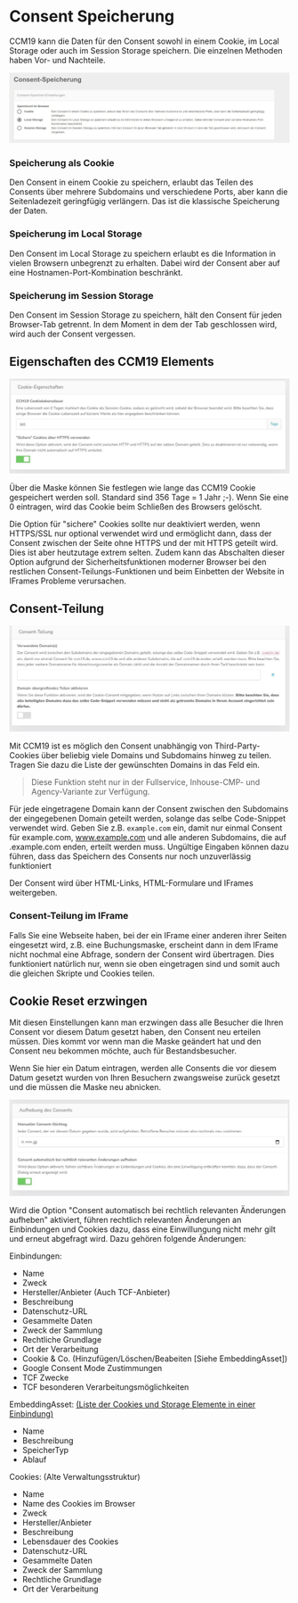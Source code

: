 # Consent Speicherung

CCM19 kann die Daten für den Consent sowohl in einem Cookie, im Local Storage oder auch im Session Storage speichern. Die einzelnen Methoden haben Vor- und Nachteile.

![screenshot-2020.09.30-14_25_38-CCM19 - Cookie Consent Management Software (1)](../assets/screenshot-2020.09.30-14_25_38-CCM19%20-%20Cookie%20Consent%20Management%20Software%20(1).jpg)

### Speicherung als Cookie

Den Consent in einem Cookie zu speichern, erlaubt das Teilen des Consents über mehrere Subdomains und verschiedene Ports, aber kann die Seitenladezeit geringfügig verlängern. Das ist die klassische Speicherung der Daten.



### Speicherung im Local Storage

Den Consent im Local Storage zu speichern erlaubt es die Information in vielen Browsern unbegrenzt zu erhalten. Dabei wird der Consent aber auf eine Hostnamen-Port-Kombination beschränkt.



### Speicherung im Session Storage

Den Consent im Session Storage zu speichern, hält den Consent für jeden Browser-Tab getrennt. In dem Moment in dem der Tab geschlossen wird, wird auch der Consent vergessen.



## Eigenschaften des CCM19 Elements

![screenshot-1641906509765 (1)](../assets/screenshot-1641906509765%20(1).jpg)

Über die Maske können Sie festlegen wie lange das CCM19 Cookie gespeichert werden soll. Standard sind 356 Tage = 1 Jahr ;-). Wenn Sie eine 0 eintragen, wird das Cookie beim Schließen des Browsers gelöscht.

Die Option für "sichere" Cookies sollte nur deaktiviert werden, wenn HTTPS/SSL nur optional verwendet wird und ermöglicht dann, dass der Consent zwischen der Seite ohne HTTPS und der mit HTTPS geteilt wird. Dies ist aber heutzutage extrem selten. Zudem kann das Abschalten dieser Option aufgrund der Sicherheitsfunktionen moderner Browser bei den restlichen Consent-Teilungs-Funktionen und beim Einbetten der Website in IFrames Probleme verursachen.



## Consent-Teilung

![screenshot-1641906640564](../assets/screenshot-1641906640564-16419066808212.jpg)

Mit CCM19 ist es möglich den Consent unabhängig von Third-Party-Cookies über beliebig viele Domains und Subdomains hinweg zu teilen. Tragen Sie dazu die Liste der gewünschten Domains in das Feld ein.

> Diese Funktion steht nur in der Fullservice, Inhouse-CMP- und Agency-Variante zur Verfügung.

Für jede eingetragene Domain kann der Consent zwischen den Subdomains der eingegebenen Domain geteilt werden, solange das selbe Code-Snippet verwendet wird. Geben Sie z.B. <code>example.com</code> ein, damit nur einmal Consent für example.com, www.example.com und alle anderen Subdomains, die auf .example.com enden, erteilt werden muss. Ungültige Eingaben können dazu führen, dass das Speichern des Consents nur noch unzuverlässig funktioniert

Der Consent wird über HTML-Links, HTML-Formulare und IFrames weitergeben.

### Consent-Teilung im IFrame

Falls Sie eine Webseite haben, bei der ein IFrame einer anderen ihrer Seiten eingesetzt wird, z.B. eine Buchungsmaske, erscheint dann in dem IFrame nicht nochmal eine Abfrage, sondern der Consent wird übertragen. Dies funktioniert natürlich nur, wenn sie oben eingetragen sind und somit auch die gleichen Skripte und Cookies teilen.

## Cookie Reset erzwingen

Mit diesen Einstellungen kann man erzwingen dass alle Besucher die Ihren Consent vor diesem Datum gesetzt haben, den Consent neu erteilen müssen. Dies kommt vor wenn man die Maske geändert hat und den Consent neu bekommen möchte, auch für Bestandsbesucher.

Wenn Sie hier ein Datum eintragen, werden alle Consents die vor diesem Datum gesetzt wurden von Ihren Besuchern zwangsweise zurück gesetzt und die müssen die Maske neu abnicken.

![screenshot-1641906827649](../assets/screenshot-1641906827649.jpg)

Wird die Option "Consent automatisch bei rechtlich relevanten Änderungen aufheben" aktiviert, führen rechtlich relevanten Änderungen an Einbindungen und Cookies dazu, dass eine Einwillungung nicht mehr gilt und erneut abgefragt wird. Dazu gehören folgende Änderungen:

Einbindungen:
* Name
* Zweck
* Hersteller/Anbieter (Auch TCF-Anbieter)
* Beschreibung
* Datenschutz-URL
* Gesammelte Daten
* Zweck der Sammlung
* Rechtliche Grundlage
* Ort der Verarbeitung
* Cookie & Co. (Hinzufügen/Löschen/Beabeiten [Siehe EmbeddingAsset])
* Google Consent Mode Zustimmungen
* TCF Zwecke
* TCF besonderen Verarbeitungsmöglichkeiten

EmbeddingAsset: [(Liste der Cookies und Storage Elemente in einer Einbindung)](../funktionen/cookies-und-andere.md)
* Name
* Beschreibung
* SpeicherTyp
* Ablauf

Cookies: (Alte Verwaltungsstruktur)
* Name
* Name des Cookies im Browser
* Zweck
* Hersteller/Anbieter
* Beschreibung
* Lebensdauer des Cookies
* Datenschutz-URL
* Gesammelte Daten
* Zweck der Sammlung
* Rechtliche Grundlage
* Ort der Verarbeitung